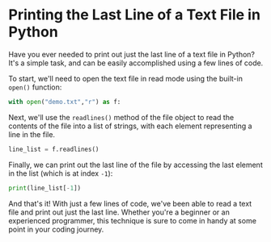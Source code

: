 # Printing the Last Line of a Text File in Python

Have you ever needed to print out just the last line of a text file in Python? It's a simple task, and can be easily accomplished using a few lines of code.

To start, we'll need to open the text file in read mode using the built-in `open()` function:

```python
with open("demo.txt","r") as f:
```

Next, we'll use the `readlines()` method of the file object to read the contents of the file into a list of strings, with each element representing a line in the file.

```python
line_list = f.readlines()
```

Finally, we can print out the last line of the file by accessing the last element in the list (which is at index `-1`):

```python
print(line_list[-1])
```

And that's it! With just a few lines of code, we've been able to read a text file and print out just the last line. Whether you're a beginner or an experienced programmer, this technique is sure to come in handy at some point in your coding journey.